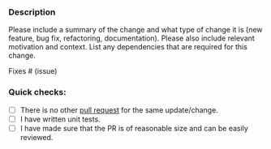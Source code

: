 ### Description

Please include a summary of the change and what type of change it is (new feature, bug fix, refactoring, documentation).
Please also include relevant motivation and context.
List any dependencies that are required for this change.

Fixes # (issue)

### Quick checks:

- [ ] There is no other [pull request](https://github.com/conduitio/conduit-connector-cosmos-nosql/pulls) for the same update/change.
- [ ] I have written unit tests.
- [ ] I have made sure that the PR is of reasonable size and can be easily reviewed.